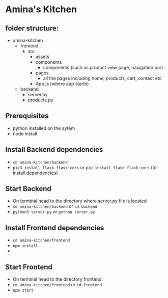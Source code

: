 # Amina's Kitchen

## folder structure:
- amina-kitchen
  - frontend
    - src
      - assets  
      - components
        - components (such as product view page, navigation bar)  
      - pages
        - all the pages including home, products, cart, contact etc   
      - App.js (where app starts)  
  - backend
    - server.py
    - products.py

## Prerequisites
- python installed on the sytem
- node install

## Install Backend dependencies
- `cd amina-kitchen/backend`
- `pip3 install flask flask-cors` or `pip install flask flask-cors` (to install dependencies)

## Start Backend
- On terminal head to the directory where server.py file is located
- `cd amina-kitchen/backend` or `cd backend`
- `python3 server.py` or `python server.py` 

## Install Frontend dependencies
- `cd amina-kitchen/frontend`
- `npm install`
- 
## Start Frontend
- On terminal head to the directory frontend
- `cd amina-kitchen/frontend` or `cd frontend`
- `npm start`
